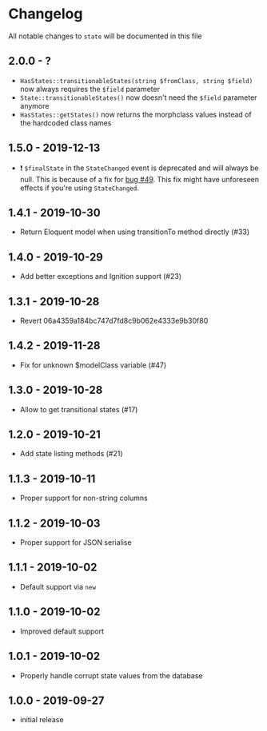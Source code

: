 # Changelog

All notable changes to `state` will be documented in this file

## 2.0.0 - ?

- `HasStates::transitionableStates(string $fromClass, string $field)` now always requires the `$field` parameter
- `State::transitionableStates()` now doesn't need the `$field` parameter anymore
- `HasStates::getStates()` now returns the morphclass values instead of the hardcoded class names

## 1.5.0 - 2019-12-13

- ❗️ `$finalState` in the `StateChanged` event is deprecated and will always be null. This is because of a fix for [bug #49](https://github.com/spatie/laravel-model-states/issues/49). This fix might have unforeseen effects if you're using `StateChanged`.

## 1.4.1 - 2019-10-30

- Return Eloquent model when using transitionTo method directly (#33)

## 1.4.0 - 2019-10-29

- Add better exceptions and Ignition support (#23)

## 1.3.1 - 2019-10-28

- Revert 06a4359a184bc747d7fd8c9b062e4333e9b30f80

## 1.4.2 - 2019-11-28

- Fix for unknown $modelClass variable (#47)

## 1.3.0 - 2019-10-28

- Allow to get transitional states (#17)

## 1.2.0 - 2019-10-21

- Add state listing methods (#21)

## 1.1.3 - 2019-10-11

- Proper support for non-string columns

## 1.1.2 - 2019-10-03

- Proper support for JSON serialise

## 1.1.1 - 2019-10-02

- Default support via `new`

## 1.1.0 - 2019-10-02

- Improved default support

## 1.0.1 - 2019-10-02

- Properly handle corrupt state values from the database

## 1.0.0 - 2019-09-27

- initial release
